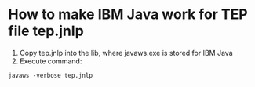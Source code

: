 # How to make IBM Java work for TEP file tep.jnlp

1. Copy tep.jnlp into the lib, where javaws.exe is stored for IBM Java
2. Execute command: 
```
javaws -verbose tep.jnlp
```